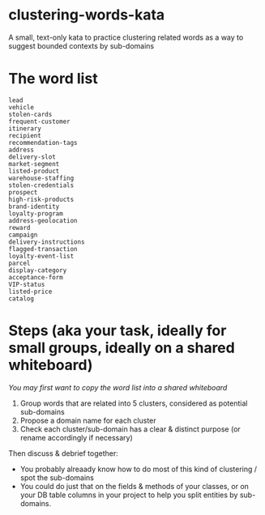 # clustering-words-kata

A small, text-only kata to practice clustering related words as a way to suggest bounded contexts by sub-domains


# The word list

```text
lead
vehicle
stolen-cards
frequent-customer
itinerary
recipient
recommendation-tags
address
delivery-slot
market-segment
listed-product
warehouse-staffing
stolen-credentials
prospect
high-risk-products
brand-identity
loyalty-program
address-geolocation
reward
campaign
delivery-instructions
flagged-transaction
loyalty-event-list
parcel
display-category
acceptance-form
VIP-status
listed-price
catalog
```


# Steps (aka your task, ideally for small groups, ideally on a shared whiteboard)

*You may first want to copy the word list into a shared whiteboard*

1. Group words that are related into 5 clusters, considered as potential sub-domains
2. Propose a domain name for each cluster
3. Check each cluster/sub-domain has a clear & distinct purpose (or rename accordingly if necessary)

Then discuss & debrief together:
- You probably alreaady know how to do most of this kind of clustering / spot the sub-domains
- You could do just that on the fields & methods of your classes, or on your DB table columns in your project to help you split entities by sub-domains.

